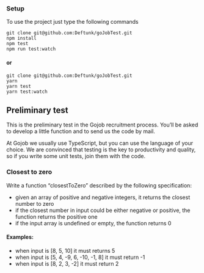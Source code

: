 ### Setup
To use the project just type the following commands
```
git clone git@github.com:Deftunk/goJobTest.git
npm install
npm test
npm run test:watch
```

#### or
```
git clone git@github.com:Deftunk/goJobTest.git
yarn 
yarn test
yarn test:watch
```

## Preliminary test
This is the preliminary test in the Gojob recruitment process.
You’ll be asked to develop a little function and to send us the code by mail.

At Gojob we usually use TypeScript, but you can use the language of your choice.
We are convinced that testing is the key to productivity and quality, so if you write some unit tests, join them with the code.

### Closest to zero
Write a function “closestToZero” described by the following specification:

- given an array of positive and negative integers, it returns the closest number to zero
- if the closest number in input could be either negative or positive, the function returns the positive one
- if the input array is undefined or empty, the function returns 0

#### Examples:
- when input is [8, 5, 10] it must returns 5
- when input is [5, 4, -9, 6, -10, -1, 8] it must return -1
- when input is [8, 2, 3, -2] it must return 2

